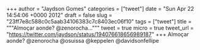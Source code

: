 
+++
author = "Jaydson Gomes"
categories = ["tweet"]
date = "Sun Apr 22 14:54:06 +0000 2012"
draft = false
slug = "23ff7e8c588c0c5aab34106383c7c8403ec06f10"
tags = ["tweet"]
title = """Almoçar aonde? @zenorocha..."""
tweet = true
micro = true
tweet_url = "https://twitter.com/jaydson/status/194076618656989187"
+++
Almoçar aonde? @zenorocha @osuissa @keppelen @davidsonfellipe
